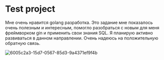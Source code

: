# Test project

Мне очень нравится  golang разработка. Это задание мне показалось очень полезным и интересным, помогло разобраться с новым для меня фреймворком gin и применить свои знания  SQL.
Я планирую активно развиваться в данном направлении. Очень надеюсь на положительную обратную связь.


![6005c2a3-15d7-0567-85d3-9a4371ef9f4b](https://github.com/OlgaValieva/sber_golang/assets/89796242/5c33f10f-9a42-4800-ac19-f18a42affdd5)

